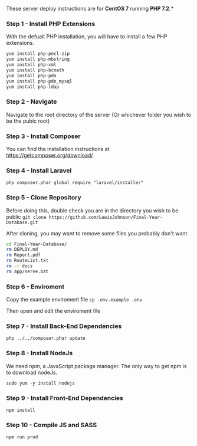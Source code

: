 These server deploy instructions are for **CentOS 7** running **PHP 7.2.***

### Step 1 - Install PHP Extensions
With the defualt PHP installation, you will have to install a few PHP extensions.

```bash
yum install php-pecl-zip
yum install php-mbstring
yum install php-xml
yum install php-bcmath
yum install php-pdo
yum install php-pdo_mysql
yum install php-ldap
```

### Step 2 - Navigate
Navigate to the root directory of the server (Or whichever folder you wish to be the pubic root)

### Step 3 - Install Composer
You can find the installation instructions at https://getcomposer.org/download/

### Step 4 - Install Laravel
`php composer.phar global require "laravel/installer"`

### Step 5 - Clone Repository
Before doing this, double check you are in the directory you wish to be public
`git clone https://github.com/LewisJohnson/Final-Year-Database.git`

After cloning, you may want to remove some files you probably don't want

```bash
cd Final-Year-Database/
rm DEPLOY.md
rm Report.pdf
rm RouteList.txt
rm -r docs
rm app/serve.bat
```

### Step 6 - Enviroment
Copy the example enviroment file
`cp .env.example .env`

Then open and edit the enviroment file

### Step 7 - Install Back-End Dependencies
`php ../../composer.phar update`

### Step 8 - Install NodeJs
We need npm, a JavaScript package manager.
The only way to get npm is to download nodeJs.

`sudo yum -y install nodejs`

### Step 9 - Install Front-End Dependencies
`npm install`

### Step 10 - Compile JS and SASS
`npm run prod`
